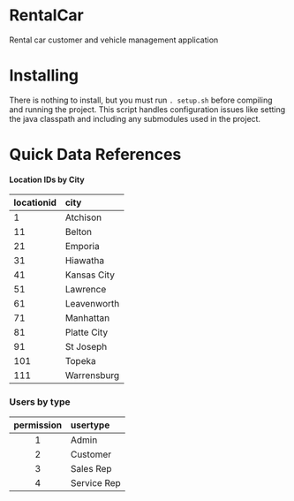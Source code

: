 # RentalCar
Rental car customer and vehicle management application

# Installing
There is nothing to install, but you must run `. setup.sh` before compiling and
running the project. This script handles configuration issues like setting the
java classpath and including any submodules used in the project.

# Quick Data References

#### Location IDs by City

| locationid | city |
| :--------- | :--- |
| 1 | Atchison |
| 11 | Belton |
| 21 | Emporia |
| 31 | Hiawatha |
| 41 | Kansas City |
| 51 | Lawrence |
| 61 | Leavenworth |
| 71 | Manhattan |
| 81 | Platte City |
| 91 | St Joseph |
| 101 | Topeka |
| 111 | Warrensburg |

### Users by type

| permission | usertype |
| :--------: | :------- |
| 1 | Admin |
| 2 | Customer |
| 3 | Sales Rep |
| 4 | Service Rep |
